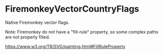 # FiremonkeyVectorCountryFlags
Native Firemonkey vector flags. 

Note: Firemonkey do not have a "fill-rule" property, so some complex paths are not properly filled.

https://www.w3.org/TR/SVG/painting.html#FillRuleProperty
